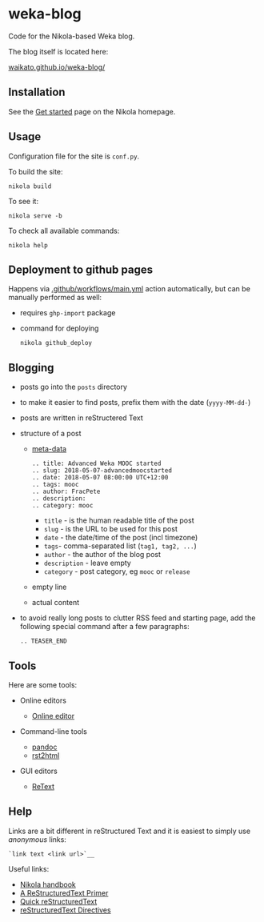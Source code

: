 # weka-blog

Code for the Nikola-based Weka blog.

The blog itself is located here:

[waikato.github.io/weka-blog/](https://waikato.github.io/weka-blog/)


## Installation

See the [Get started](https://getnikola.com/getting-started.html)
page on the Nikola homepage.


## Usage

Configuration file for the site is ``conf.py``.

To build the site:

```
nikola build
```

To see it:

```
nikola serve -b
```

To check all available commands:

```
nikola help
```

## Deployment to github pages

Happens via [.github/workflows/main.yml](.github/workflows/main.yml) 
action automatically, but can be manually performed as well:

* requires `ghp-import` package
* command for deploying

    ```
    nikola github_deploy
    ```

## Blogging

* posts go into the `posts` directory
* to make it easier to find posts, prefix them with the date (`yyyy-MM-dd-`)
* posts are written in reStructered Text
* structure of a post

  * [meta-data](https://www.getnikola.com/handbook.html#metadata-fields)

    ```
    .. title: Advanced Weka MOOC started
    .. slug: 2018-05-07-advancedmoocstarted
    .. date: 2018-05-07 08:00:00 UTC+12:00
    .. tags: mooc
    .. author: FracPete
    .. description:
    .. category: mooc
    ```

    * `title` - is the human readable title of the post
    * `slug` - is the URL to be used for this post
    * `date` - the date/time of the post (incl timezone)
    * `tags`- comma-separated list (`tag1, tag2, ...`)
    * `author` - the author of the blog post
    * `description` - leave empty
    * `category` - post category, eg `mooc` or `release`

  * empty line
  * actual content

* to avoid really long posts to clutter RSS feed and starting page, 
  add the following special command after a few paragraphs:

  ```
  .. TEASER_END
  ```

## Tools

Here are some tools:

* Online editors

  * [Online editor](http://rst.ninjs.org/)

* Command-line tools

  * [pandoc](https://pandoc.org/)
  * [rst2html](http://docutils.sourceforge.net/docs/user/tools.html#rst2html-py)

* GUI editors

  * [ReText](https://github.com/retext-project/retext)


## Help

Links are a bit different in reStructured Text and it is easiest to simply
use *anonymous* links:

```
`link text <link url>`__
```

Useful links:

* [Nikola handbook](https://www.getnikola.com/handbook.html)
* [A ReStructuredText Primer](http://docutils.sourceforge.net/docs/user/rst/quickstart.html)
* [Quick reStructuredText](http://docutils.sourceforge.net/docs/user/rst/quickref.html)
* [reStructuredText Directives](http://docutils.sourceforge.net/docs/ref/rst/directives.html)

